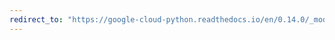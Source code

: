 ```yaml
---
redirect_to: "https://google-cloud-python.readthedocs.io/en/0.14.0/_modules/gcloud/storage/batch.html"
---
```

